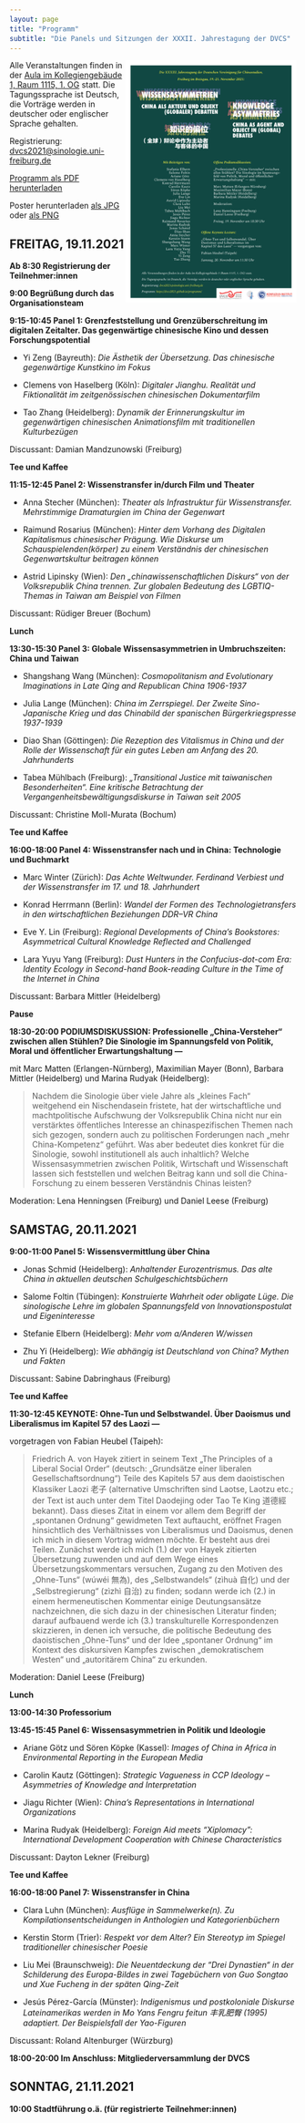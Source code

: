 ```yaml
---
layout: page
title: "Programm"
subtitle: "Die Panels und Sitzungen der XXXII. Jahrestagung der DVCS"
---
```


<img src="/assets/img/dvcs2021_poster.jpg" width="300" height="auto" align="right" style="border:0px solid black">

Alle Veranstaltungen finden in der [Aula im Kollegiengebäude 1, Raum 1115, 1. OG](https://goo.gl/maps/mS5HyPcZSFzYew7U7) statt. Die Tagungssprache ist Deutsch, die Vorträge werden in deutscher oder englischer Sprache gehalten.

Registrierung: [dvcs2021@sinologie.uni-freiburg.de](mailto:dvcs2021@sinologie.uni-freiburg.de)

[Programm als PDF herunterladen](assets/img/DVCSProgrammFinal_2021_10_11.pdf)

Poster herunterladen [als JPG](assets/img/dvcs2021_poster.jpg) oder [als PNG](assets/img/dvcs2021_poster.png)

## FREITAG, 19.11.2021

**Ab 8:30 Registrierung der Teilnehmer:innen**

**9:00 Begrüßung durch das Organisationsteam**

**9:15-10:45 Panel 1: Grenzfeststellung und Grenzüberschreitung im digitalen Zeitalter. Das gegenwärtige chinesische Kino und dessen Forschungspotential**

- Yi Zeng (Bayreuth): *Die Ästhetik der Übersetzung. Das chinesische gegenwärtige Kunstkino im Fokus*

- Clemens von Haselberg (Köln): *Digitaler Jianghu. Realität und Fiktionalität im zeitgenössischen chinesischen Dokumentarfilm*

- Tao Zhang (Heidelberg): *Dynamik der Erinnerungskultur im gegenwärtigen chinesischen Animationsfilm mit traditionellen Kulturbezügen*

Discussant: Damian Mandzunowski (Freiburg)

**Tee und Kaffee**

**11:15-12:45 Panel 2: Wissenstransfer in/durch Film und Theater**

- Anna Stecher (München): *Theater als Infrastruktur für Wissenstransfer. Mehrstimmige Dramaturgien im China der Gegenwart*

- Raimund Rosarius (München): *Hinter dem Vorhang des Digitalen Kapitalismus chinesischer Prägung. Wie Diskurse um Schauspielenden(körper) zu einem Verständnis der chinesischen Gegenwartskultur beitragen können*

- Astrid Lipinsky (Wien): *Den „chinawissenschaftlichen Diskurs“ von der Volksrepublik China trennen. Zur globalen Bedeutung des LGBTIQ-Themas in Taiwan am Beispiel von Filmen*

Discussant: Rüdiger Breuer (Bochum)

**Lunch**

**13:30-15:30 Panel 3: Globale Wissensasymmetrien in Umbruchszeiten: China und Taiwan**

- Shangshang Wang (München): *Cosmopolitanism and Evolutionary Imaginations in Late Qing and Republican China 1906-1937*

- Julia Lange (München): *China im Zerrspiegel. Der Zweite Sino-Japanische Krieg und das Chinabild der spanischen Bürgerkriegspresse 1937-1939*

- Diao Shan (Göttingen): *Die Rezeption des Vitalismus in China und der Rolle der Wissenschaft für ein gutes Leben am Anfang des 20. Jahrhunderts*

- Tabea Mühlbach (Freiburg): *„Transitional Justice mit taiwanischen Besonderheiten“. Eine kritische Betrachtung der Vergangenheitsbewältigungsdiskurse in Taiwan seit 2005*

Discussant: Christine Moll-Murata (Bochum)

**Tee und Kaffee**

**16:00-18:00 Panel 4: Wissenstransfer nach und in China: Technologie und Buchmarkt**

- Marc Winter (Zürich): *Das Achte Weltwunder. Ferdinand Verbiest und der Wissenstransfer im 17. und 18. Jahrhundert*

- Konrad Herrmann (Berlin): *Wandel der Formen des Technologietransfers in den wirtschaftlichen Beziehungen DDR–VR China*

- Eve Y. Lin (Freiburg): *Regional Developments of China’s Bookstores: Asymmetrical Cultural Knowledge Reflected and Challenged*

- Lara Yuyu Yang (Freiburg): *Dust Hunters in the Confucius-dot-com Era: Identity Ecology in Second-hand Book-reading Culture in the Time of the Internet in China*

Discussant: Barbara Mittler (Heidelberg)

**Pause**

**18:30-20:00 PODIUMSDISKUSSION: Professionelle „China-Versteher“ zwischen allen Stühlen? Die Sinologie im Spannungsfeld von Politik, Moral und öffentlicher Erwartungshaltung —**

mit Marc Matten (Erlangen-Nürnberg), Maximilian Mayer (Bonn), Barbara Mittler (Heidelberg) und Marina Rudyak (Heidelberg):

>Nachdem die Sinologie über viele Jahre als „kleines Fach“ weitgehend ein Nischendasein fristete, hat der wirtschaftliche und machtpolitische Aufschwung der Volksrepublik China nicht nur ein verstärktes öffentliches Interesse an chinaspezifischen Themen nach sich gezogen, sondern auch zu politischen Forderungen nach „mehr China-Kompetenz“ geführt. Was aber bedeutet dies konkret für die Sinologie, sowohl institutionell als auch inhaltlich? Welche Wissensasymmetrien zwischen Politik, Wirtschaft und Wissenschaft lassen sich feststellen und welchen Beitrag kann und soll die China-Forschung zu einem besseren Verständnis Chinas leisten?

Moderation: Lena Henningsen (Freiburg) und Daniel Leese (Freiburg)

## SAMSTAG, 20.11.2021

**9:00-11:00 Panel 5: Wissensvermittlung über China**

- Jonas Schmid (Heidelberg): *Anhaltender Eurozentrismus. Das alte China in aktuellen deutschen Schulgeschichtsbüchern*

- Salome Foltin (Tübingen): *Konstruierte Wahrheit oder obligate Lüge. Die sinologische Lehre im globalen Spannungsfeld von Innovationspostulat und Eigeninteresse*

- Stefanie Elbern (Heidelberg): *Mehr vom a/Anderen W/wissen*

- Zhu Yi (Heidelberg): *Wie abhängig ist Deutschland von China? Mythen und Fakten*

Discussant: Sabine Dabringhaus (Freiburg)

**Tee und Kaffee**

**11:30-12:45 KEYNOTE: Ohne-Tun und Selbstwandel. Über Daoismus und Liberalismus im Kapitel 57 des Laozi —**

vorgetragen von Fabian Heubel (Taipeh):

>Friedrich A. von Hayek zitiert in seinem Text „The Principles of a Liberal Social Order“ (deutsch: „Grundsätze einer liberalen Gesellschaftsordnung“) Teile des Kapitels 57 aus dem daoistischen Klassiker Laozi 老子 (alternative Umschriften sind Laotse, Laotzu etc.; der Text ist auch unter dem Titel Daodejing oder Tao Te King 道德經 bekannt). Dass dieses Zitat in einem vor allem dem Begriff der „spontanen Ordnung“ gewidmeten Text auftaucht, eröffnet Fragen hinsichtlich des Verhältnisses von Liberalismus und Daoismus, denen ich mich in diesem Vortrag widmen möchte. Er besteht aus drei Teilen. Zunächst werde ich mich (1.) der von Hayek zitierten Übersetzung zuwenden und auf dem Wege eines Übersetzungskommentars versuchen, Zugang zu den Motiven des „Ohne-Tuns“ (wúwéi 無為), des „Selbstwandels“ (zìhuà 自化) und der „Selbstregierung“ (zìzhì 自治) zu finden; sodann werde ich (2.) in einem hermeneutischen Kommentar einige Deutungsansätze nachzeichnen, die sich dazu in der chinesischen Literatur finden; darauf aufbauend werde ich (3.) transkulturelle Korrespondenzen skizzieren, in denen ich versuche, die politische Bedeutung des daoistischen „Ohne-Tuns“ und der Idee „spontaner Ordnung“ im Kontext des diskursiven Kampfes zwischen „demokratischem Westen“ und „autoritärem China“ zu erkunden.

Moderation: Daniel Leese (Freiburg)

**Lunch**

**13:00-14:30 Professorium**

**13:45-15:45 Panel 6: Wissensasymmetrien in Politik und Ideologie**

- Ariane Götz und Sören Köpke (Kassel): *Images of China in Africa in Environmental Reporting in the European Media*

- Carolin Kautz (Göttingen): *Strategic Vagueness in CCP Ideology – Asymmetries of Knowledge and Interpretation*

- Jiagu Richter (Wien): *China’s Representations in International Organizations*

- Marina Rudyak (Heidelberg): *Foreign Aid meets “Xiplomacy”: International Development Cooperation with Chinese Characteristics*

Discussant: Dayton Lekner (Freiburg)

**Tee und Kaffee**

**16:00-18:00 Panel 7: Wissenstransfer in China**

- Clara Luhn (München): *Ausflüge in Sammelwerke(n). Zu Kompilationsentscheidungen in Anthologien und Kategorienbüchern*

- Kerstin Storm (Trier): *Respekt vor dem Alter? Ein Stereotyp im Spiegel traditioneller chinesischer Poesie*

- Liu Mei (Braunschweig): *Die Neuentdeckung der “Drei Dynastien“ in der Schilderung des Europa-Bildes in zwei Tagebüchern von Guo Songtao und Xue Fucheng in der späten Qing-Zeit*

- Jesús Pérez-García (Münster): *Indigenismus und postkoloniale Diskurse Lateinamerikas werden in Mo Yans Fengru feitun 丰乳肥臀 (1995) adaptiert. Der Beispielsfall der Yao-Figuren*

Discussant: Roland Altenburger (Würzburg)

**18:00-20:00 Im Anschluss: Mitgliederversammlung der DVCS**

## SONNTAG, 21.11.2021

**10:00 Stadtführung o.ä. (für registrierte Teilnehmer:innen)**
